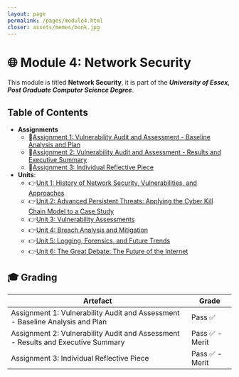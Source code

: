 ```yaml
---
layout: page
permalink: /pages/module4.html
closer: assets/memes/bonk.jpg
---
```


# 🌐 Module 4: Network Security

This module is titled **Network Security**, it is part of the ***University of Essex, Post Graduate Computer Science Degree***.

## Table of Contents

- **Assignments**
  - 📃[Assignment 1: Vulnerability Audit and Assessment - Baseline Analysis and Plan](/pages/module4/assignment1/m4a1.html)
  - 📃[Assignment 2: Vulnerability Audit and Assessment - Results and Executive Summary](/pages/module4/assignment2/m4a2.html)
  - 📃[Assignment 3: Individual Reflective Piece](/pages/module4/assignment3/m4a3.html)
- **Units**:
  - 👉[Unit 1: History of Network Security, Vulnerabilities, and Approaches](/pages/module4/unit-assignments/unit1/m4u1.html)
  - 👉[Unit 2: Advanced Persistent Threats: Applying the Cyber Kill Chain Model to a Case Study](/pages/module4/unit-assignments/unit2/m4u2.html)
  - 👉[Unit 3: Vulnerability Assessments](/pages/module4/unit-assignments/unit3/m4u3.html)
  - 👉[Unit 4: Breach Analysis and Mitigation](/pages/module4/unit-assignments/unit4/m4u4.html)
  - 👉[Unit 5: Logging, Forensics, and Future Trends](/pages/module4/unit-assignments/unit5/m4u5.html)
  - 👉[Unit 6: The Great Debate: The Future of the Internet](/pages/module4/unit-assignments/unit6/m4u6.html)

## 🎓 Grading

| Artefact                           | Grade                |
| ---------------------------------- | -------------------- |
| Assignment 1: Vulnerability Audit and Assessment - Baseline Analysis and Plan | Pass ✅ |
| Assignment 2: Vulnerability Audit and Assessment - Results and Executive Summary   | Pass ✅ - Merit  |
| Assignment 3: Individual Reflective Piece | Pass ✅ - Merit |  
